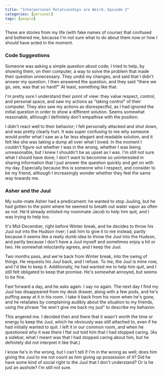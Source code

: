 ```yaml
---
title: "Interpersonal Relationships are Weird, Episode 2"
categories: [personal]
tags: [people]
---
```

These are stories from my life (with fake names of course) that confused and bothered
me, because I'm not sure what to do about them now or how I should have acted in
the moment.

### Code Suggestions
Someone was asking a simple question about code; I tried to help, by showing them,
on their computer, a way to solve the problem that made their question unnecessary.
They undid my changes, and said that I didn't answer my question. I then answered
the question, and they said "there we go, see, was that so hard?" At least,
something like that.

I'm pretty sure I understand their point of view: they value respect, control, and
personal space, and saw my actions as "taking control" of their computer. They also
saw my actions as disrespectful, as I had ignored the initial question in order
to show a different solution. Seems somewhat reasonable, although I definitely don't
empathise with the position.

I didn't react well to their behavior; I felt personally attacked and shut down,
and was pretty clearly hurt. It was super confusing to me why someone would prefer
what I saw as a far less elegant and readable solution, and it felt like she was
taking a dump all over what I loved. In the moment I couldn't figure out whether
I was in the wrong, whether I was being unreasonable, but I knew I shouldn't be
as upset as I was. I'm still not sure what I should have done; I don't want to
becomme so uninterested in sharing information that I just answer the question
quickly and get on with my day. Especially because this is someone who I respect,
and consider to be my friend, although I increasingly wonder whether they feel
the same way towards me.

### Asher and the Juul
My suite-mate Asher had a predicament: he wanted to stop Juuling, but he had gotten
to the point where he seemed to breath out water vapor as often as not. He'd already
enlisted my roommate Jacob to help him quit, and I was trying to help too.

It's Mid-December, right before Winter break, and he decides to throw his Juul out
into the Hudson river; I ask him to give it to me instead, partly because it seems
like a really dumb idea to throw the Juul into the Hudson, and partly because I
don't have a Juul myself and sometimes enjoy a hit or two. He somewhat reluctantly
agrees, and I keep the Juul.

Two months pass, and we're back from Winter break, into the swing of things. He
requests his Juul back, and I refuse. To me, the Juul is mine now, and I'd like
to keep it. Additionally, he had wanted me to help him quit, and I still felt
obligated to keep that promise. He's somewhat annoyed, but seems to be fine.

Fast forward a day, and he asks again. I say no again. The next day I find my Juul
has disappeared from my desk drawer, along with a few pods, and he's puffing away
at it in his room. I take it back from his room when he's gone, and he retaliates
by complaining audibly about the situation to my friends, using the phrase "he
won't give me back my juul" to describe my behavior.

This angered me. I decided then and there that it wasn't worth the time or energy
to keep the Juul, which he obviously was still attached to, even if he had initially
wanted to quit. I left it in our common room, and when he questioned why it was
there I flat out told him that I had stopped caring. (As a sidebar, what I meant
was that I had stopped caring about him, but he definitely did not interpret it
like that.)

I know he's in the wrong, but I can't tell if I'm in the wrong as well; does him
giving the Juul to me not count as him giving up possession of it? Did he have
some kind of social right to the Juul that I don't understand? Or is he just an
asshole? I'm still not sure.
